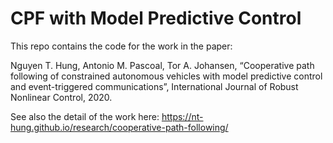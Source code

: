 # CPF with Model Predictive Control

This repo contains the code for the work in the paper:

Nguyen T. Hung, Antonio M. Pascoal, Tor A. Johansen, “Cooperative path following of constrained autonomous vehicles with model predictive control and event-triggered communications”, International Journal of Robust Nonlinear Control, 2020.

See also the detail of the work here: https://nt-hung.github.io/research/cooperative-path-following/